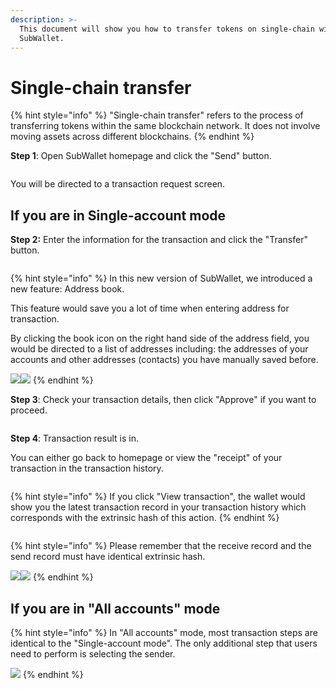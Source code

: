 ```yaml
---
description: >-
  This document will show you how to transfer tokens on single-chain with
  SubWallet.
---
```


# Single-chain transfer

{% hint style="info" %}
"Single-chain transfer" refers to the process of transferring tokens within the same blockchain network. It does not involve moving assets across different blockchains.
{% endhint %}

**Step 1**: Open SubWallet homepage and click the "Send" button.

<figure><img src="../../../.gitbook/assets/image (123).png" alt=""><figcaption></figcaption></figure>

You will be directed to a transaction request screen.

## **If you are in Single-account mode**

**Step 2:** Enter the information for the transaction and click the "Transfer" button.&#x20;

<figure><img src="../../../.gitbook/assets/image (132).png" alt=""><figcaption></figcaption></figure>

{% hint style="info" %}
In this new version of SubWallet, we introduced a new feature: Address book.&#x20;

This feature would save you a lot of time when entering address for transaction.&#x20;

By clicking the book icon on the right hand side of the address field, you would be directed to a list of addresses including: the addresses of your accounts and other addresses (contacts) you have manually saved before.

![](<../../../.gitbook/assets/image (125).png>)![](<../../../.gitbook/assets/image (127).png>)
{% endhint %}

**Step 3**: Check your transaction details, then click "Approve" if you want to proceed.&#x20;

<figure><img src="../../../.gitbook/assets/image (133).png" alt=""><figcaption></figcaption></figure>

**Step 4**: Transaction result is in.

You can either go back to homepage or view the "receipt" of your transaction in the transaction history.&#x20;

<figure><img src="../../../.gitbook/assets/image (129).png" alt=""><figcaption></figcaption></figure>

{% hint style="info" %}
If you click "View transaction", the wallet would show you the latest transaction record in your transaction history which corresponds with the extrinsic hash of this action.&#x20;
{% endhint %}

<figure><img src="../../../.gitbook/assets/image (134).png" alt=""><figcaption></figcaption></figure>

{% hint style="info" %}
Please remember that the receive record and the send record must have identical extrinsic hash.

![](../../../.gitbook/assets/image.png)![](<../../../.gitbook/assets/image (1).png>)
{% endhint %}

## **If you are in "All accounts" mode**

{% hint style="info" %}
In "All accounts" mode, most transaction steps are identical to the "Single-account mode". The only additional step that users need to perform is selecting the sender.

![](<../../../.gitbook/assets/image (121).png>)
{% endhint %}
